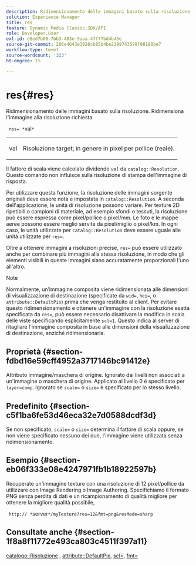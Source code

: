 ```yaml
---
description: Ridimensionamento delle immagini basato sulla risoluzione. Ridimensiona l'immagine alla risoluzione richiesta.
solution: Experience Manager
title: res
feature: Dynamic Media Classic,SDK/API
role: Developer,User
exl-id: e8ed7b00-7bb3-463e-9aaa-47f77bd4b45e
source-git-commit: 206e4643e3926cb85b4be2189743578f88180be7
workflow-type: tm+mt
source-wordcount: '323'
ht-degree: 1%

---
```


# res{#res}

Ridimensionamento delle immagini basato sulla risoluzione. Ridimensiona l&#39;immagine alla risoluzione richiesta.

` res= *`val`*`

<table id="simpletable_E69F3709266749C4A165C90FF18FF5AA"> 
 <tr class="strow"> 
  <td class="stentry"> <p> <span class="varname"> val </span> </p> </td> 
  <td class="stentry"> <p>Risoluzione target; in genere in pixel per pollice (reale). </p> </td> 
 </tr> 
</table>

Il fattore di scala viene calcolato dividendo *`val`* da `catalog::Resolution`. Questo comando non influisce sulla risoluzione di stampa dell&#39;immagine di risposta.

Per utilizzare questa funzione, la risoluzione delle immagini sorgente originali deve essere nota e impostata in `catalog::Resolution`. A seconda dell&#39;applicazione, le unità di risoluzione possono variare. Per texture 2D ripetibili o campioni di materiale, ad esempio sfondi o tessuti, la risoluzione può essere espressa come pixel/pollice o pixel/mm. Le foto e le mappe aeree possono essere meglio servite da pixel/miglio o pixel/km. In ogni caso, le unità utilizzate per `catalog::Resolution` deve essere uguale alle unità utilizzate per `res=`.

Oltre a ottenere immagini a risoluzioni precise, `res=` può essere utilizzato anche per combinare più immagini alla stessa risoluzione, in modo che gli elementi visibili in queste immagini siano accuratamente proporzionali l&#39;uno all&#39;altro.

>[!NOTE]
>
>Normalmente, un’immagine composita viene ridimensionata alle dimensioni di visualizzazione di destinazione (specificate da `wid=`, `hei=`, o `attribute::DefaultPix`) prima che venga restituito al client. Per evitare questo ridimensionamento e ottenere un&#39;immagine con la risoluzione esatta specificata da `res=`, può essere necessario disattivare la modifica in scala delle viste specificando esplicitamente `scl=1`. Questo indica al server di ritagliare l&#39;immagine composita in base alle dimensioni della visualizzazione di destinazione, anziché ridimensionarla.

## Proprietà {#section-fdbd16e59cff4952a3717146bc91412e}

Attributo immagine/maschera di origine. Ignorato dai livelli non associati a un&#39;immagine o maschera di origine. Applicato al livello 0 è specificato per `layer=comp`. Ignorato se `scale=` o `size=` è specificato per lo stesso livello.

## Predefinito {#section-c5f1ba6fe53d46eca32e7d0588dcdf3d}

Se non specificato, `scale=` o `size=` determina il fattore di scala oppure, se non viene specificato nessuno dei due, l&#39;immagine viene utilizzata senza ridimensionamento.

## Esempio {#section-eb06f333e08e4247971fb1b18922597b}

Recuperate un&#39;immagine texture con una risoluzione di 12 pixel/pollice da utilizzare con Image Rendering o Image Authoring. Specifichiamo il formato PNG senza perdita di dati e un ricampionamento di qualità migliore per ottenere la migliore qualità possibile,

` http:// *`server`*/myTexture?res=12&fmt=png&resMode=sharp`

## Consultate anche {#section-1f8a8f11772e493ca803c4511f397a11}

[catalogo::Risoluzione](../../../../../is-api/image-catalog/image-serving-api-ref/c-image-catalog-reference/c-image-svg-data-reference/c-image-data-reference/r-resolution-cat.md#reference-de489f5f36b64bd0831749546f8728e1) , [attribute::DefaultPix](../../../../../is-api/image-catalog/image-serving-api-ref/c-image-catalog-reference/c-attributes-reference/r-defaultpix.md#reference-996b2c22b30f4fd9b970c84063306df1), [scl=](../../../../../is-api/http-ref/image-serving-api-ref/c-http-protocol-reference/c-command-reference/r-scl.md#reference-b2a74e493d0d407e98fe350551ba3fcc), [fmt=](../../../../../is-api/http-ref/image-serving-api-ref/c-http-protocol-reference/c-command-reference/r-is-http-fmt.md#reference-cdf10043423b45ba9fe15157fb3ae37a)
